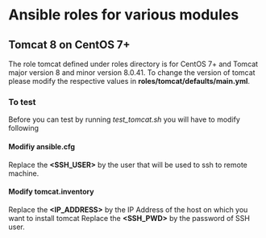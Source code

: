 # Ansible roles for various modules

## Tomcat 8 on CentOS 7+
The role tomcat defined under roles directory is for CentOS 7+ and Tomcat major version 8 and minor version 8.0.41. To change the version of tomcat please modify the respective values in **roles/tomcat/defaults/main.yml**.  

### To test
Before you can test by running *test_tomcat.sh* you will have to modify following

#### Modifiy ansible.cfg

Replace the **\<SSH_USER\>** by the user that will be used to ssh to remote machine.

#### Modify tomcat.inventory

Replace the **\<IP_ADDRESS\>** by the IP Address of the host on which you want to install tomcat
Replace the **\<SSH_PWD\>** by the password of SSH user.




